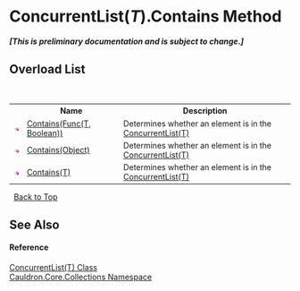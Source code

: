 # ConcurrentList(*T*).Contains Method 
 _**\[This is preliminary documentation and is subject to change.\]**_


## Overload List
&nbsp;<table><tr><th></th><th>Name</th><th>Description</th></tr><tr><td>![Public method](media/pubmethod.gif "Public method")</td><td><a href="M_Cauldron_Core_Collections_ConcurrentList_1_Contains">Contains(Func(T, Boolean))</a></td><td>
Determines whether an element is in the <a href="T_Cauldron_Core_Collections_ConcurrentList_1">ConcurrentList(T)</a></td></tr><tr><td>![Public method](media/pubmethod.gif "Public method")</td><td><a href="M_Cauldron_Core_Collections_ConcurrentList_1_Contains_1">Contains(Object)</a></td><td>
Determines whether an element is in the <a href="T_Cauldron_Core_Collections_ConcurrentList_1">ConcurrentList(T)</a></td></tr><tr><td>![Public method](media/pubmethod.gif "Public method")</td><td><a href="M_Cauldron_Core_Collections_ConcurrentList_1_Contains_2">Contains(T)</a></td><td>
Determines whether an element is in the <a href="T_Cauldron_Core_Collections_ConcurrentList_1">ConcurrentList(T)</a></td></tr></table>&nbsp;
<a href="#concurrentlist(*t*).contains-method">Back to Top</a>

## See Also


#### Reference
<a href="T_Cauldron_Core_Collections_ConcurrentList_1">ConcurrentList(T) Class</a><br /><a href="N_Cauldron_Core_Collections">Cauldron.Core.Collections Namespace</a><br />